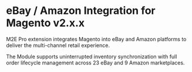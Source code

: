 # eBay / Amazon Integration for Magento v2.x.x
 
M2E Pro extension integrates Magento into eBay and Amazon platforms to deliver the multi-channel retail experience.

The Module supports uninterrupted inventory synchronization with full order lifecycle management across 23 eBay and 9 Amazon marketplaces.
